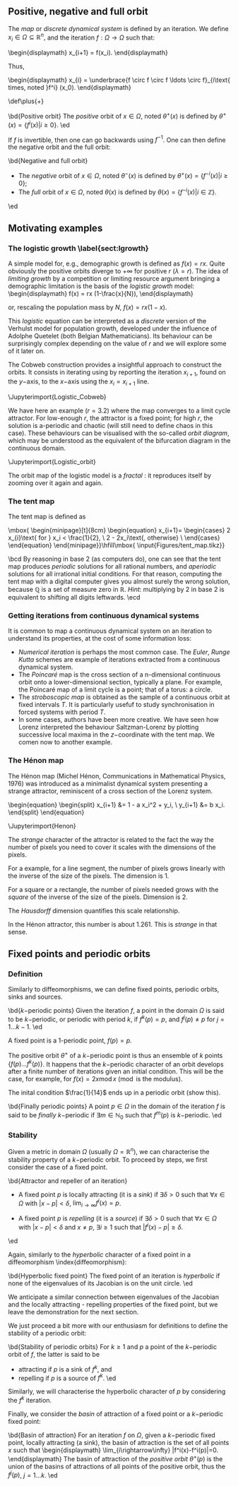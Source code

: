 ## Positive, negative and full orbit

The _map_ or _discrete dynamical system_ is defined by an iteration. We define $x_i \in \Omega \subseteq \mathbb{R}^n,$ and the iteration $f:\Omega \rightarrow \Omega$ such that:

\begin{displaymath}
x_{i+1} = f(x_i).
\end{displaymath}

Thus, 

\begin{displaymath}
x_{i} = \underbrace{f \circ f \circ f \ldots \circ f}_{i\text{ times, noted }f^i} (x_0).
\end{displaymath}

\def\plus{+}

\bd{Positive orbit}
The _positive_ orbit of $x\in\Omega$, noted $\theta^\plus(x)$ is defined by $\theta^\plus(x)=\{f^i(x) | i\geq 0\}$. 
\ed

If $f$ is invertible, then one can go backwards using $f^{-1}$. One can then define the negative orbit and the full orbit:


\bd{Negative and full orbit}

- The _negative_ orbit of $x\in\Omega$, noted $\theta^{-}(x)$ is defined by $\theta^\plus(x)=\{f^{-i}(x) | i\geq 0\}$; 
- The _full_ orbit of $x\in\Omega$, noted $\theta(x)$ is defined by $\theta(x)=\{f^{-i}(x) | i\in\mathbb{Z}\}$. 

\ed



## Motivating examples

### The logistic growth \label{sect:lgrowth}

A simple model for, e.g., demographic growth is defined as $f(x)=r x$. Quite obviously the positive orbits diverge to $+\infty$ for positive $r$ ($\lambda = r$). The idea of _limiting growth_ by a competition or limiting resource argument bringing a demographic limitation is the basis of the _logistic growth_ model:
\begin{displaymath}
f(x) = rx (1-\frac{x}{N}), 
\end{displaymath}

or, rescaling the population mass by $N$, $f(x) = rx (1-x)$. 

This _logistic_ equation can be interpreted as a _discrete_ version of the Verhulst model for population growth, developed under the influence of Adolphe Quetelet (both Belgian Mathematicians). Its behaviour can be surprisingly complex depending on the value of $r$ and we will explore some of it later on. 

The Cobweb construction provides a insightful approach to construct the orbits. It consists in iterating using by reporting the iteration $x_{i+1}$, found on the $y-$axis, to the $x-$axis using the $x_{i}=x_{i+1}$ line. 


\Jupyterimport{Logistic_Cobweb} 

We have here an example ($r=3.2$) where the map converges to a limit cycle attractor. For low-enough $r$, the attractor is a fixed point; for high $r$, the solution is a-periodic and chaotic (will still need to define chaos in this case). These behaviours can be visualised with the so-called _orbit diagram_, which may be understood as the equivalent of the bifurcation diagram in the continuous domain. 

\Jupyterimport{Logistic_orbit}

The orbit map of the logistic model is a _fractal_ : it reproduces itself by zooming over it again and again. 

### The tent map

The tent map is defined as

\mbox{
\begin{minipage}[t]{8cm}
\begin{equation}
x_{i+1}=
\begin{cases}
2 x_{i}\text{ for } x_i < \frac{1}{2}, \\
2 - 2x_i\text{, otherwise} \\
\end{cases}
\end{equation} 
\end{minipage}}\hfill\mbox{
\input{Figures/tent_map.tikz}}

\bcd
By reasoning in base 2 (as computers do), one can see that the tent map produces _periodic_ solutions for all rational numbers, and _aperiodic_ solutions for all irrational initial conditions. For that reason, computing the tent map with a digital computer gives you almost surely the wrong solution, because $\mathbb{Q}$ is a set of measure zero in $\mathbb{R}$. _Hint_: multiplying by 2 in base 2 is equivalent to shifting all digits leftwards. 
\ecd


### Getting iterations from continuous dynamical systems

It is common to map a continuous dynamical system on an iteration to understand its properties, at the cost of some information loss:

- _Numerical iteration_ is perhaps the most common case. The _Euler_, _Runge Kutta_ schemes are example of iterations extracted from a continuous dynamical system. 
- The _Poincaré_ map is the cross section of a n-dimensional continuous orbit onto a lower-dimensional section, typically a plane. For example, the Poincaré map of a limit cycle is a point; that of a torus: a circle. 
- The _stroboscopic map_ is obtained as the sample of a continuous orbit at fixed intervals $T$. It is particularly usefuf to study synchronisation in forced  systems with period $T$.  
- In some cases, authors have been more creative. We have seen how Lorenz interpreted the behaviour Saltzman-Lorenz by plotting successive local maxima in the $z-$coordinate with the tent map. We comen now to another example.

### The Hénon map

The Hénon map (Michel Hénon, Communications in Mathematical Physics, 1976) was introduced as a minimalist dynamical system presenting a strange attractor, reminiscent of a cross section of the Lorenz system. 

\begin{equation}
\begin{split}
x_{i+1} &= 1 - a x_i^2 + y_i,  \\
y_{i+1} &= b x_i.
\end{split}
\end{equation}

\Jupyterimport{Henon}

The _strange_ character of the attractor is related to the fact the way the number of pixels you need to cover it scales with the dimensions of the pixels. 

For a example, for a line segment, the number of pixels grows linearly with the inverse of the size of the pixels. The dimension is 1. 

For a square or a rectangle, the number of pixels needed grows with the _square_ of the inverse of the size of the pixels. Dimension is 2. 

The _Hausdorff_ dimension quantifies this scale relationship. 

In the Hénon attractor, this number is about 1.261. This is _strange_ in that sense. 


## Fixed points and periodic orbits

###  Definition

Similarly to diffeomorphisms, we can define fixed points, periodic orbits, sinks and sources. 

\bd{$k-$periodic points}
Given the iteration $f$, a point in the domain $\Omega$ is said to be $k-$periodic, or periodic with period $k$, if $f^k(p)=p$, and $f^j(p)\neq p$ for $j=1\ldots k-1$.
\ed

A fixed point is a 1-periodic point, $f(p)=p$. 

The positive orbit $\theta^\plus$ of a $k-$periodic point is thus an ensemble of $k$ points $\{f(p) \ldots f^k(p)\}$. 
It happens that the $k-$periodic character of an orbit  develops after a finite number of iterations given an initial condition. This will be the case, for example, for $f(x)=2x \mathop{mod} x$ ($\mathop{mod}$ is the modulus). 

The inital condition $\frac{1}{14}$ ends up in a periodic orbit (show this). 

\bd{Finally periodic points}
A point $p\in\Omega$ in the domain of the iteration $f$ is said to be _finally_ $k-$periodic if $\exists m\in\mathbb{N}_0$ such that $f^m(p)$ is $k-$periodic. 
\ed


### Stability 

Given a metric in domain $\Omega$ (usually $\Omega=\mathbb{R}^n$), we can characterise the stability property of a $k-$periodic orbit.  To proceed by steps, we first consider the case of a fixed point.

\bd{Attractor and repeller of an iteration}

- A fixed point $p$ is locally attracting (it is a _sink_) if $\exists \delta >0$ such that $\forall x \in \Omega$ with $|x-p|<\delta$, $\lim_{i\rightarrow\infty}f^i(x)=p$. 

- A fixed point $p$ is _repelling_ (it is a _source_) if $\exists \delta >0$ such that $\forall x \in \Omega$ with $|x-p|<\delta$ and $x\neq p$,  $\exists i \geq 1$ such that  $|f^i(x)-p|\geq \delta$. 

\ed 

Again, similarly to the _hyperbolic_ character of a fixed point in a diffeomorphism \index{diffeomorphism}:

\bd{Hyperbolic fixed point}
The fixed point of an iteration is _hyperbolic_ if none of the eigenvalues of its Jacobian is on the unit circle. 
\ed 

We anticipate a similar connection between eigenvalues of the Jacobian and the locally attracting - repelling properties of the fixed point, but we leave the demonstration for the next section. 

We just proceed a bit more with our enthusiasm for definitions to define the stability of a periodic orbit:

\bd{Stability of periodic orbits}
For $k\geq1$ and $p$ a point of the $k-$periodic orbit of $f$, the latter is said to be 
- attracting if $p$ is a sink of $f^k$, and
- repelling if $p$ is a source of $f^k$. 
\ed

Similarly, we will characterise the hyperbolic character of $p$ by considering the $f^k$ iteration. 

Finally, we consider the _basin_ of attraction of a fixed point or a $k-$periodic fixed point:

\bd{Basin of attraction}
For an iteration $f$ on $\Omega$, given a $k-$periodic fixed point, locally attracting (a sink), the basin of attraction is the set of all points $x$ such that
\begin{displaymath}
\lim_{i\rightarrow\infty} |f^i(x)-f^i(p)|=0.
\end{displaymath}
The basin of attraction of the _positive orbit_ $\theta^\plus(p)$ is the union of the basins of attractions of all points of the positive orbit, thus the $f^j(p)$, $j=1\ldots k$. 
\ed


